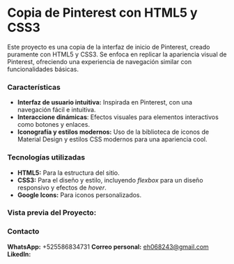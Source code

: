 # Copia de Pinterest con HTML5 y CSS3
Este proyecto es una copia de la interfaz de inicio de Pinterest, creado puramente con HTML5 y CSS3. Se enfoca en replicar la apariencia visual de Pinterest, ofreciendo una experiencia de navegación similar con funcionalidades básicas.

### Características
+ **Interfaz de usuario intuitiva:**  Inspirada en Pinterest, con una navegación fácil e intuitiva.
+ **Interaccione dinámicas**: Efectos visuales para elementos interactivos como botones y enlaces.
+ **Iconografía y estilos modernos:** Uso de la biblioteca de iconos de Material Design y estilos CSS modernos para una apariencia cool.

### Tecnologías utilizadas
+ **HTML5:** Para la estructura del sitio.
+ **CSS3:** Para el diseño y estilo, incluyendo _flexbox_ para un diseño responsivo y efectos de _hover_.
+ **Google Icons:** Para iconos personalizados.

### Vista previa del Proyecto: 

### Contacto
**WhatsApp:** +525586834731
**Correo personal:** eh068243@gmail.com 
**LikedIn:** 
